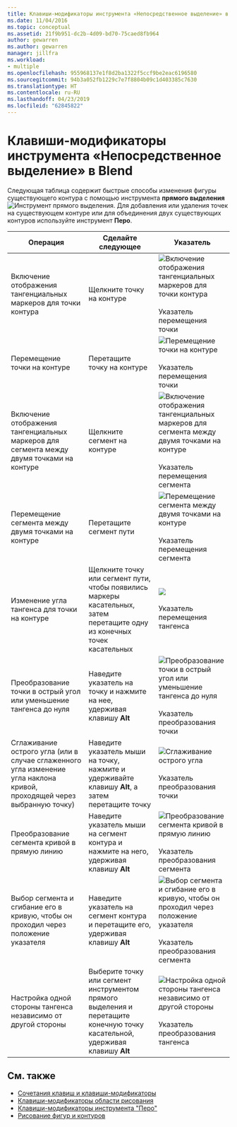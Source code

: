 ```yaml
---
title: Клавиши-модификаторы инструмента «Непосредственное выделение» в Blend
ms.date: 11/04/2016
ms.topic: conceptual
ms.assetid: 21f9b951-dc2b-4d09-bd70-75caed8fb964
author: gewarren
ms.author: gewarren
manager: jillfra
ms.workload:
- multiple
ms.openlocfilehash: 955968137e1f8d2ba1322f5ccf9be2eac6196580
ms.sourcegitcommit: 94b3a052fb1229c7e7f8804b09c1d403385c7630
ms.translationtype: HT
ms.contentlocale: ru-RU
ms.lasthandoff: 04/23/2019
ms.locfileid: "62845822"
---
```

# <a name="direct-selection-tool-modifier-keys-in-blend"></a>Клавиши-модификаторы инструмента «Непосредственное выделение» в Blend
Следующая таблица содержит быстрые способы изменения фигуры существующего контура с помощью инструмента **прямого выделения** ![Инструмент прямого выделения](../designers/media/6dd6571f-c116-451d-8dd2-1f88b8406362.png). Для добавления или удаления точек на существующем контуре или для объединения двух существующих контуров используйте инструмент **Перо**.

|Операция|Сделайте следующее|Указатель|
| - |-------------|-------------|
|Включение отображения тангенциальных маркеров для точки контура|Щелкните точку на контуре|![Включение отображения тангенциальных маркеров для точки контура](../designers/media/cfcc5f41-a666-4524-a958-50b9051130ca.png)<br /><br /> Указатель перемещения точки|
|Перемещение точки на контуре|Перетащите точку на контуре|![Перемещение точки на контуре](../designers/media/cfcc5f41-a666-4524-a958-50b9051130ca.png)<br /><br /> Указатель перемещения точки|
|Включение отображения тангенциальных маркеров для сегмента между двумя точками на контуре|Щелкните сегмент на контуре|![Включение отображения тангенциальных маркеров для сегмента между двумя точками на контуре](../designers/media/2ace930f-98fa-410b-92cf-7a4b88503ee7.png)<br /><br /> Указатель перемещения сегмента|
|Перемещение сегмента между двумя точками на контуре|Перетащите сегмент пути|![Перемещение сегмента между двумя точками на контуре](../designers/media/2ace930f-98fa-410b-92cf-7a4b88503ee7.png)<br /><br /> Указатель перемещения сегмента|
|Изменение угла тангенса для точки на контуре|Щелкните точку или сегмент пути, чтобы появились маркеры касательных, затем перетащите одну из конечных точек касательных|![](../designers/media/beb1a907-1e50-450c-aab3-4d7026f5e426.png)<br /><br /> Указатель перемещения тангенса|
|Преобразование точки в острый угол или уменьшение тангенса до нуля|Наведите указатель на точку и нажмите на нее, удерживая клавишу **Alt**|![Преобразование точки в острый угол или уменьшение тангенса до нуля](../designers/media/21197b10-aba4-4a9d-8145-647d0ba8e518.png)<br /><br /> Указатель преобразования точки|
|Сглаживание острого угла (или в случае сглаженного угла изменение угла наклона кривой, проходящей через выбранную точку)|Наведите указатель мыши на точку, нажмите и удерживайте клавишу **Alt**, а затем перетащите точку|![Сглаживание острого угла](../designers/media/21197b10-aba4-4a9d-8145-647d0ba8e518.png)<br /><br /> Указатель преобразования точки|
|Преобразование сегмента кривой в прямую линию|Наведите указатель мыши на сегмент контура и нажмите на него, удерживая клавишу **Alt**|![Преобразование сегмента кривой в прямую линию](../designers/media/975a855a-8536-441f-97ed-2f1496e416bf.png)<br /><br /> Указатель преобразования сегмента|
|Выбор сегмента и сгибание его в кривую, чтобы он проходил через положение указателя|Наведите указатель на сегмент контура и перетащите его, удерживая клавишу **Alt**|![Выбор сегмента и сгибание его в кривую, чтобы он проходил через положение указателя](../designers/media/975a855a-8536-441f-97ed-2f1496e416bf.png)<br /><br /> Указатель преобразования сегмента|
|Настройка одной стороны тангенса независимо от другой стороны|Выберите точку или сегмент инструментом прямого выделения и перетащите конечную точку касательной, удерживая клавишу **Alt**|![Настройка одной стороны тангенса независимо от другой стороны](../designers/media/923951da-4081-4f8b-bebc-0f1f64d87504.png)<br /><br /> Указатель преобразования тангенса|

## <a name="see-also"></a>См. также

- [Сочетания клавиш и клавиши-модификаторы](../designers/keyboard-shortcuts-and-modifier-keys-in-blend.md)
- [Клавиши-модификаторы области рисования](../designers/artboard-modifier-keys-in-blend.md)
- [Клавиши-модификаторы инструмента "Перо"](../designers/pen-tool-modifier-keys-in-blend.md)
- [Рисование фигур и контуров](../designers/draw-shapes-and-paths.md)